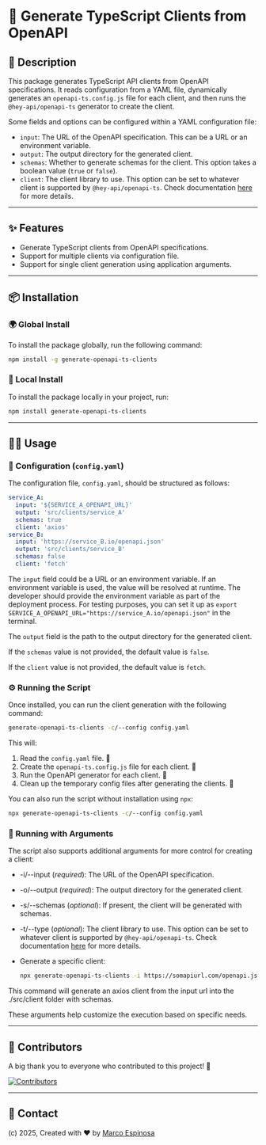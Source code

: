 # 🚀 Generate TypeScript Clients from OpenAPI

## 📜 Description

This package generates TypeScript API clients from OpenAPI specifications. It reads configuration from a YAML file, dynamically generates an `openapi-ts.config.js` file for each client, and then runs the `@hey-api/openapi-ts` generator to create the client.

Some fields and options can be configured within a YAML configuration file:

- `input`: The URL of the OpenAPI specification. This can be a URL or an environment variable.
- `output`: The output directory for the generated client.
- `schemas`: Whether to generate schemas for the client. This option takes a boolean value (`true` or `false`).
- `client`: The client library to use. This option can be set to whatever client is supported by `@hey-api/openapi-ts`. Check documentation [here](https://heyapi.dev/openapi-ts/clients) for more details.

---

## ✨ Features

- Generate TypeScript clients from OpenAPI specifications.
- Support for multiple clients via configuration file.
- Support for single client generation using application arguments.

---

## 📦 Installation

### 🌍 Global Install

To install the package globally, run the following command:

```bash
npm install -g generate-openapi-ts-clients
```

### 🏡 Local Install

To install the package locally in your project, run:

```bash
npm install generate-openapi-ts-clients
```

---

## 🧑‍💻 Usage

### 📝 Configuration (`config.yaml`)

The configuration file, `config.yaml`, should be structured as follows:

```yaml
service_A:
  input: '${SERVICE_A_OPENAPI_URL}'
  output: 'src/clients/service_A'
  schemas: true
  client: 'axios'
service_B:
  input: 'https://service_B.io/openapi.json'
  output: 'src/clients/service_B'
  schemas: false
  client: 'fetch'
```

The `input` field could be a URL or an environment variable. If an environment variable is used, the value will be resolved at runtime. The developer should provide the environment variable as part of the deployment process.
For testing purposes, you can set it up as `export SERVICE_A_OPENAPI_URL="https://service_A.io/openapi.json"` in the terminal.

The `output` field is the path to the output directory for the generated client.

If the `schemas` value is not provided, the default value is `false`.

If the `client` value is not provided, the default value is `fetch`.

### ⚙️ Running the Script

Once installed, you can run the client generation with the following command:

```bash
generate-openapi-ts-clients -c/--config config.yaml
```

This will:

1. Read the `config.yaml` file. 📖
2. Create the `openapi-ts.config.js` file for each client. 📁
3. Run the OpenAPI generator for each client. 🔄
4. Clean up the temporary config files after generating the clients. 🧹

You can also run the script without installation using `npx`:

```bash
npx generate-openapi-ts-clients -c/--config config.yaml
```

### 🎯 Running with Arguments

The script also supports additional arguments for more control for creating a client:

- -i/--input (_required_): The URL of the OpenAPI specification.
- -o/--output (_required_): The output directory for the generated client.
- -s/--schemas (_optional_): If present, the client will be generated with schemas.
- -t/--type (_optional_): The client library to use. This option can be set to whatever client is supported by `@hey-api/openapi-ts`. Check documentation [here](https://heyapi.dev/openapi-ts/clients) for more details.

- Generate a specific client:

  ```bash
  npx generate-openapi-ts-clients -i https://somapiurl.com/openapi.json -o ./scr/client1 -s -t axios
  ```

This command will generate an axios client from the input url into the ./src/client folder with schemas.

These arguments help customize the execution based on specific needs.

---

## 🤝 Contributors

A big thank you to everyone who contributed to this project! 💖

<a href="https://github.com/maekind/generate-ts-clients/graphs/contributors">
  <img src="https://contrib.rocks/image?repo=maekind/generate-ts-clients" alt="Contributors" />
</a>

---

## 📧 Contact

(c) 2025, Created with ❤️ by [Marco Espinosa](mailto:marco@marcoespinosa.com)
